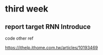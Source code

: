 # third week

## report target RNN Introduce



code other ref

https://ithelp.ithome.com.tw/articles/10193469

